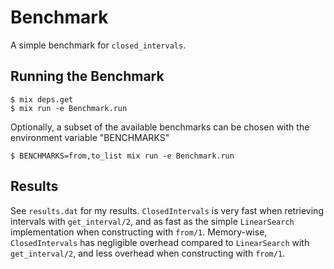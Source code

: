 # Benchmark

A simple benchmark for `closed_intervals`.

## Running the Benchmark

```
$ mix deps.get
$ mix run -e Benchmark.run
```

Optionally, a subset of the available benchmarks can be chosen with the environment
variable "BENCHMARKS"

```
$ BENCHMARKS=from,to_list mix run -e Benchmark.run
```

## Results

See `results.dat` for my results. `ClosedIntervals` is very fast when retrieving
intervals with `get_interval/2`, and as fast as the simple `LinearSearch`
implementation when constructing with `from/1`. Memory-wise, `ClosedIntervals` has
negligible overhead compared to `LinearSearch` with `get_interval/2`, and less
overhead when constructing with `from/1`.
